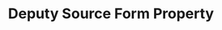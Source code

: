 ---
# -------------------------- #
#     USING THIS TEMPLATE    #
# -------------------------- #

## NEED HELP USING THIS TEMPLATE? SEE:
## https://docs-about-stitch-docs.netlify.com/reference/connect-templates/destination-form-property/
## FOR INSTRUCTIONS & REFERENCE INFO


# -------------------------- #
#        CONTENT TYPE        #
# -------------------------- #

product-type: "connect"
content-type: "api-form"
form-type: "source"
key: "source-form-properties-deputy-object"


# -------------------------- #
#        OBJECT INFO         #
# -------------------------- #

title: "Deputy Source Form Property"
api-type: "platform.deputy"
display-name: "Deputy"

source-type: "saas"
docs-name: "deputy"


# -------------------------- #
#       FORM PROPERTIES      #
# -------------------------- #

uses-start-date: true

# -------------------------- #
#       OAUTH PROPERTIES     #
# -------------------------- #

oauth-link: "https://www.deputy.com/api-doc/API/Authentication"

oauth-description: ""

oauth-properties:
  - name: "client_id"
    type: "string"
    required: true
    credential: false
    description: |
      Your {{ form-property.display-name }} OAuth application's client ID.
    value: "<YOUR_{{ form-property.display-name | upcase }}_OAUTH_CLIENT_ID>"

  - name: "client_secret"
    type: "string"
    required: true
    credential: true
    description: |
      Your {{ form-property.display-name }} OAuth application's client secret.
    value: "<YOUR_{{ form-property.display-name | upcase }}_OAUTH_CLIENT_SECRET>"

  - name: "domain"
    type: "string"
    required: true
    credential: false
    description: |
      The {{ form-property.display-name }} subdomain of the user authorizing the connection.
    value: "your-deputy-subdomain.na.deputy.com"

  - name: "redirect_uri"
    type: "string"
    required: true
    credential: false
    description: |
      A URL where {{ form-property.display-name }} will forward the user with access credentials for your application.
    value: "https://your-deputy-app.com/app/"

  - name: "refresh_token"
    type: "string"
    required: true
    credential: true
    description: |
      A long-lived token, used to generate new {{ form-property.display-name }} access tokens when old ones expire.
    value: "<REFRESH_TOKEN>"
---